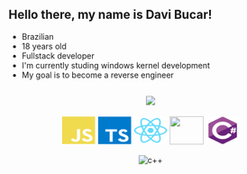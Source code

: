 ## Hello there, my name is Davi Bucar!

- Brazilian
- 18 years old
- Fullstack developer
- I'm currently studing windows kernel development
- My goal is to become a reverse engineer

##

<div align="center">
    <img height="180em" src="https://github-readme-stats.vercel.app/api/top-langs/?username=DeiVid-12&layout=compact&langs_count=7&theme=dark"/>
</div>
  
<div align="center" style="display: inline_block;"><br>
    <img align="center" alt="Js" height="50" width="60" src="https://raw.githubusercontent.com/devicons/devicon/master/icons/javascript/javascript-plain.svg">
    <img align="center" alt="Ts" height="50" width="60" src="https://raw.githubusercontent.com/devicons/devicon/master/icons/typescript/typescript-plain.svg">
    <img align="center" alt="React" height="50" width="60" src="https://raw.githubusercontent.com/devicons/devicon/master/icons/react/react-original.svg">
    <img align="center" height="50" width="60" src="https://cdn.jsdelivr.net/gh/devicons/devicon/icons/angularjs/angularjs-original.svg" />
    <img align="center" alt="Csharp" height="50" width="60" src="https://raw.githubusercontent.com/devicons/devicon/master/icons/csharp/csharp-original.svg">
  </div>
  
  <div align="center" style="display: inline_block;"><br>
    <img align="center" alt="c++" height="80" width="90" src="https://cdn.jsdelivr.net/gh/devicons/devicon/icons/cplusplus/cplusplus-original.svg">
  </div>
</div>
  
  ##
  
  
